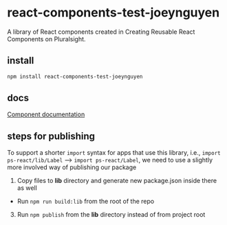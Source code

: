 # react-components-test-joeynguyen

A library of React components created in Creating Reusable React Components on Pluralsight.

## install

```sh
npm install react-components-test-joeynguyen
```

## docs

[Component documentation](https://www.joeynguyen.com/react-components-test-joeynguyen/)

## steps for publishing

To support a shorter `import` syntax for apps that use this library, i.e., `import ps-react/lib/Label` --> `import ps-react/Label`, we need to use a slightly more involved way of publishing our package

1. Copy files to **lib** directory and generate new package.json inside there as well
  - Run `npm run build:lib` from the root of the repo
3. Run `npm publish` from the **lib** directory instead of from project root
